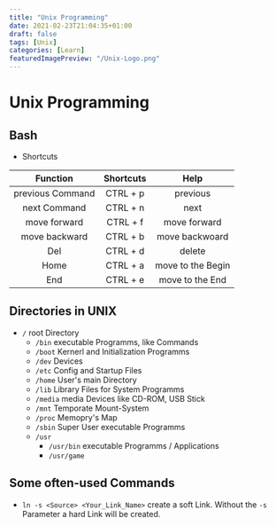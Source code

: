 ```yaml
---
title: "Unix Programming"
date: 2021-02-23T21:04:35+01:00
draft: false
tags: [Unix]
categories: [Learn]
featuredImagePreview: "/Unix-Logo.png"
---
```


# Unix Programming

## Bash

- Shortcuts

|     Function     | Shortcuts |       Help        |
| :--------------: | :-------: | :---------------: |
| previous Command | CTRL + p  |     previous      |
|   next Command   | CTRL + n  |       next        |
|   move forward   | CTRL + f  |   move forward    |
|  move backward   | CTRL + b  |  move backwoard   |
|       Del        | CTRL + d  |      delete       |
|       Home       | CTRL + a  | move to the Begin |
|       End        | CTRL + e  |  move to the End  |

## Directories in UNIX

- `/` root Directory
  - `/bin` executable Programms, like Commands
  - `/boot` Kernerl and Initialization Programms
  - `/dev` Devices
  - `/etc` Config and Startup Files
  - `/home` User's main Directory 
  - `/lib` Library Files for System Programms
  - `/media` media Devices like CD-ROM, USB Stick
  - `/mnt` Temporate Mount-System
  - `/proc` Memopry's Map
  - `/sbin` Super User executable Programms
  - `/usr`
    - `/usr/bin` executable Programms / Applications
    - `/usr/game`

## Some often-used Commands

- `ln -s <Source> <Your_Link_Name>` create a soft Link. Without the `-s` Parameter a hard Link will be created.